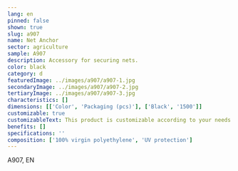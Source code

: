 ```yaml
---
lang: en
pinned: false
shown: true
slug: a907
name: Net Anchor
sector: agriculture
sample: A907
description: Accessory for securing nets.
color: black
category: d
featuredImage: ../images/a907/a907-1.jpg
secondaryImage: ../images/a907/a907-2.jpg
tertiaryImage: ../images/a907/a907-3.jpg
characteristics: []
dimensions: [['Color', 'Packaging (pcs)'], ['Black', '1500']]
customizable: true
customizableText: This product is customizable according to your needs. Contact us for more information.
benefits: []
specifications: ''
composition: ['100% virgin polyethylene', 'UV protection']
---
```


A907, EN
